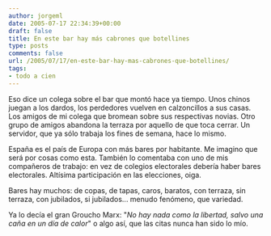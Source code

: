 ```yaml
---
author: jorgeml
date: 2005-07-17 22:34:39+00:00
draft: false
title: En este bar hay más cabrones que botellines
type: posts
comments: false
url: /2005/07/17/en-este-bar-hay-mas-cabrones-que-botellines/
tags:
- todo a cien
---
```


Eso dice un colega sobre el bar que montó hace ya tiempo. Unos chinos juegan a los dardos, los perdedores vuelven en calzoncillos a sus casas. Los amigos de mi colega que bromean sobre sus respectivas novias. Otro grupo de amigos abandona la terraza por aquello de que toca cerrar. Un servidor, que ya sólo trabaja los fines de semana, hace lo mismo.

España es el país de Europa con más bares por habitante. Me imagino que será por cosas como esta. También lo comentaba con uno de mis compañeros de trabajo: en vez de colegios electorales debería haber bares electorales. Altísima participación en las elecciones, oiga.

Bares hay muchos: de copas, de tapas, caros, baratos, con terraza, sin terraza, con jubilados, si jubilados... menudo fenómeno, que variedad.

Ya lo decía el gran Groucho Marx: "_No hay nada como la libertad, salvo una caña en un día de calor_" o algo así, que las citas nunca han sido lo mío.

